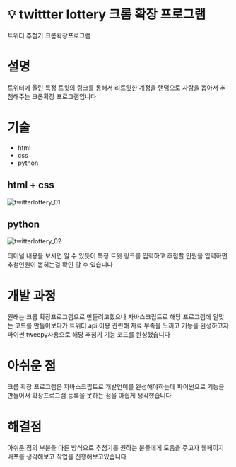 # 💡 twittter lottery 크롬 확장 프로그램
트위터 추첨기 크롬확장프로그램

# 설명
트위터에 올린 특정 트윗의 링크를 통해서 리트윗한 계정을 랜덤으로 사람을 뽑아서 추첨해주는 크롬확장 프로그램입니다

# 기술
* html
* css
* python


## html + css
![twitterlottery_01](https://user-images.githubusercontent.com/77378559/136338516-46ba5c0e-04ff-4697-b9dd-783455add6f9.JPG)


## python
![twitterlottery_02](https://user-images.githubusercontent.com/77378559/136338816-31e5e88c-dd76-471c-8f05-caac8f8da13b.JPG)

터미널 내용을 보시면 알 수 있듯이
특정 트윗 링크를 입력하고 추첨할 인원을 입력하면 추첨인원이 뽑히는걸 확인 할 수 있습니다


# 개발 과정
원래는 크롬 확장프로그램으로 만들려고했으나 자바스크립트로 해당 프로그램에 알맞는 코드를 만들어보다가
트위터 api 이용 관련해 자료 부족을 느끼고 기능을 완성하고자 파이썬 tweepy사용으로 해당 추첨기 기능 코드를 완성했습니다

# 아쉬운 점

크롬 확장 프로그램은 자바스크립트로 개발언어를 완성해야하는데 파이썬으로 기능을 만들어서
확장프로그램 등록을 못하는 점을 아쉽게 생각했습니다

# 해결점
아쉬운 점의 부분을 다른 방식으로 추첨기를 원하는 분들에게 도움을 주고자 웹페이지 배포를 생각해보고 작업을 진행해보고있습니다



